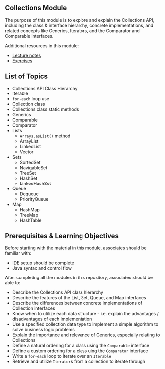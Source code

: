 ## Collections Module

The purpose of this module is to explore and explain the Collections API, including the class & interface hierarchy, concrete implementations, and related concepts like Generics, Iterators, and the Comparator and Comparable interfaces.

Additional resources in this module:
* [Lecture notes](./lecture-notes.md)
* [Exercises](./exercises.md)

## List of Topics
* Collections API Class Hierarchy
* Iterable
* `for-each` loop use
* Collection class
* Collections class static methods
* Generics
* Comparable
* Comparator
* Lists
  * `Arrays.asList()` method
  * ArrayList
  * LinkedList
  * Vector
* Sets
  * SortedSet
  * NavigableSet
  * TreeSet
  * HashSet
  * LinkedHashSet
* Queue
  * Dequeue
  * PriorityQueue
* Map
  * HashMap
  * TreeMap
  * HashTable

## Prerequisites & Learning Objectives

Before starting with the material in this module, associates should be familiar with:
* IDE setup should be complete
* Java syntax and control flow

After completing all the modules in this repository, associates should be able to:
* Describe the Collections API class hierarchy
* Describe the features of the List, Set, Queue, and Map interfaces
* Describe the differences between concrete implementations of Collection interfaces
* Know when to utilize each data structure - i.e. explain the advantages / disadvantages of each implementation
* Use a specified collection data type to implement a simple algorithm to solve business logic problems
* Explain the importance and relevance of Generics, especially relating to Collections
* Define a natural ordering for a class using the `Comparable` interface
* Define a custom ordering for a class uing the `Comparator` interface
* Write a `for-each` loop to iterate over an `Iterable`
* Retrieve and utilize `Iterator`s from a collection to iterate through
